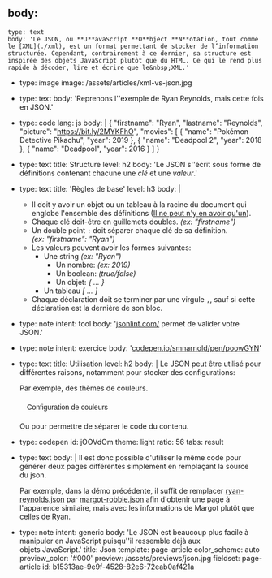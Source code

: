 body:
  -
    type: text
    body: 'Le JSON, ou **J**avaScript **O**bject **N**otation, tout comme le [XML](./xml), est un format permettant de stocker de l’information structurée. Cependant, contrairement à ce dernier, sa structure est inspirée des objets JavaScript plutôt que du HTML. Ce qui le rend plus rapide à décoder, lire et écrire que le&nbsp;XML.'
  -
    type: image
    image: /assets/articles/xml-vs-json.jpg
  -
    type: text
    body: 'Reprenons l''exemple de Ryan Reynolds, mais cette fois en&nbsp;JSON.'
  -
    type: code
    lang: js
    body: |
      {
        "firstname": "Ryan",
        "lastname": "Reynolds",
        "picture": "https://bit.ly/2MYKFhO",
        "movies": [
          {
            "name": "Pokémon Detective Pikachu",
            "year": 2019
          },
          {
            "name": "Deadpool 2",
            "year": 2018
          },
          {
            "name": "Deadpool",
            "year": 2016
          }
        ]
      }
  -
    type: text
    title: Structure
    level: h2
    body: 'Le JSON s''écrit sous forme de définitions contenant chacune une _clé_ et une _valeur_.'
  -
    type: text
    title: 'Règles de base'
    level: h3
    body: |
      - Il doit y avoir un objet ou un tableau à la racine du document qui englobe l'ensemble des&nbsp;définitions ([Il ne peut n'y en avoir qu'un](https://www.youtube.com/watch?v=sqcLjcSloXs)).
      - Chaque clé doit-être en guillemets doubles. _(ex:&nbsp;"firstname")_
      - Un double point `:` doit séparer chaque clé de sa définition. _(ex:&nbsp;"firstname":&nbsp;"Ryan")_
      - Les valeurs peuvent avoir les formes&nbsp;suivantes:
      	- Une string _(ex:&nbsp;"Ryan")_
          - Un nombre: _(ex:&nbsp;2019)_
          - Un boolean: _(true/false)_
          - Un objet: _{ ... }_
      	- Un tableau _[ ... ]_
      - Chaque déclaration doit se terminer par une virgule `,`, sauf si cette déclaration est la dernière de son&nbsp;bloc.
  -
    type: note
    intent: tool
    body: '[jsonlint.com/](https://jsonlint.com/) permet de valider votre JSON.'
  -
    type: note
    intent: exercice
    body: '[codepen.io/smnarnold/pen/poowGYN](https://codepen.io/smnarnold/pen/poowGYN)'
  -
    type: text
    title: Utilisation
    level: h2
    body: |
      Le JSON peut être utilisé pour différentes raisons, notamment pour stocker des configurations:
      
      Par exemple, des thèmes de couleurs.
      
      <script>
        var demoJson = function() {
          fetch('//i.smnarnold.com/colors/colors.json')
          .then(response => response.json())
          .then(result => {
            const index = Math.round(Math.random() * result.length);
            document.documentElement.style.setProperty('--primary', `#${result[index][0]}`);
            document.documentElement.style.setProperty('--secondary', `#${result[index][1]}`);
          }); 
        }
      </script>
      
      <button style="background: var(--secondary); color: var(--primary); font-size: 1em; border-radius: 100px; border: 0; padding: 0.5em 1em;" onclick="demoJson()">Configuration de couleurs</button>	
      
      Ou pour permettre de séparer le code du contenu.
  -
    type: codepen
    id: jOOVdOm
    theme: light
    ratio: 56
    tabs: result
  -
    type: text
    body: |
      Il est donc possible d'utiliser le même code pour générer deux pages différentes simplement en remplaçant la source du&nbsp;json.
      
      Par exemple, dans la démo précédente, il suffit de&nbsp;remplacer
      [ryan-reynolds.json](https://i.smnarnold.com/exercices/json/ryan-reynolds.json)
      par
      [margot-robbie.json](https://i.smnarnold.com/exercices/json/margot-robbie.json)
      afin d'obtenir une page à l'apparence similaire, mais avec les informations de Margot plutôt que celles de&nbsp;Ryan.
  -
    type: note
    intent: generic
    body: 'Le JSON est beaucoup plus facile à manipuler en JavaScript puisqu''il ressemble déjà aux objets&nbsp;JavaScript.'
title: Json
template: page-article
color_scheme: auto
preview_color: '#000'
preview: /assets/previews/json.jpg
fieldset: page-article
id: b15313ae-9e9f-4528-82e6-72eab0af421a
